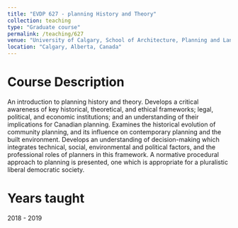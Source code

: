 ```yaml
---
title: "EVDP 627 - planning History and Theory"
collection: teaching
type: "Graduate course"
permalink: /teaching/627
venue: "University of Calgary, School of Architecture, Planning and Landscape"
location: "Calgary, Alberta, Canada"
---
```


Course Description
======
An introduction to planning history and theory. Develops a critical awareness of key historical, theoretical, and ethical frameworks; legal, political, and economic institutions; and an understanding of their implications for Canadian planning. Examines the historical evolution of community planning, and its influence on contemporary planning and the built environment. Develops an understanding of decision-making which integrates technical, social, environmental and political factors, and the professional roles of planners in this framework. A normative procedural approach to planning is presented, one which is appropriate for a pluralistic liberal democratic society.

Years taught
======
2018 - 2019

